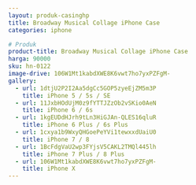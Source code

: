 ```yaml
---
layout: produk-casinghp
title: Broadway Musical Collage iPhone Case
categories: iphone

# Produk
product-title: Broadway Musical Collage iPhone Case
harga: 90000
sku: hn-0122
image-drive: 106W1Mt1kabdXWE8K6vwt7ho7yxPZFgM-
gallery:
  - url: 1dtjU2P2I2Aa5dgCc5GOP5zyeEjZM5m3P
    title: iPhone 5 / 5s / SE
  - url: 11JxbHOdUjM0z9fYTTJZzOb2vSKio0AeN
    title: iPhone 6 / 6s
  - url: 1kgEUDdHJrh9tLn3HiGJAn-QLES16qluR
    title: iPhone 6 Plus / 6s Plus
  - url: 1cxya1b9WxyQHGoePeYVi1tewxxdUaiU0
    title: iPhone 7 / 8
  - url: 1BcFdgVaU2wp3FYjsV5CAKL2TMQl445lh
    title: iPhone 7 Plus / 8 Plus
  - url: 106W1Mt1kabdXWE8K6vwt7ho7yxPZFgM-
    title: iPhone X
---
```

